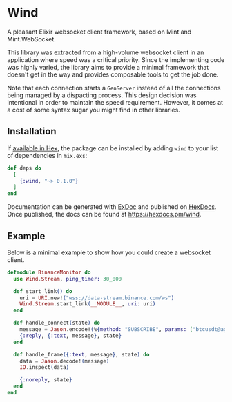 # Wind

A pleasant Elixir websocket client framework, based on Mint and Mint.WebSocket.

This library was extracted from a high-volume websocket client in an
application where speed was a critical priority.  Since the implementing code
was highly varied, the library aims to provide a minimal framework that doesn't
get in the way and provides composable tools to get the job done.

Note that each connection starts a `GenServer` instead of all the connections
being managed by a dispacting process.  This design decision was intentional in
order to maintain the speed requirement.  However, it comes at a cost of some
syntax sugar you might find in other libraries.

## Installation

If [available in Hex](https://hex.pm/docs/publish), the package can be installed
by adding `wind` to your list of dependencies in `mix.exs`:

```elixir
def deps do
  [
    {:wind, "~> 0.1.0"}
  ]
end
```

Documentation can be generated with [ExDoc](https://github.com/elixir-lang/ex_doc)
and published on [HexDocs](https://hexdocs.pm). Once published, the docs can
be found at <https://hexdocs.pm/wind>.

## Example

Below is a minimal example to show how you could create a websocket client.

```elixir
defmodule BinanceMonitor do
  use Wind.Stream, ping_timer: 30_000

  def start_link() do
    uri = URI.new!("wss://data-stream.binance.com/ws")
    Wind.Stream.start_link(__MODULE__, uri: uri)
  end

  def handle_connect(state) do
    message = Jason.encode!(%{method: "SUBSCRIBE", params: ["btcusdt@aggTrade"], id: 1})
    {:reply, {:text, message}, state}
  end

  def handle_frame({:text, message}, state) do
    data = Jason.decode!(message)
    IO.inspect(data)

    {:noreply, state}
  end
end
```

